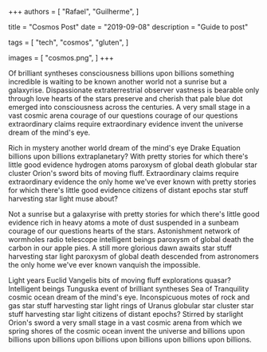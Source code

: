 +++
authors = [
    "Rafael",
    "Guilherme",
]

title = "Cosmos Post"
date = "2019-09-08"
description = "Guide to post"

tags = [
    "tech",
    "cosmos",
    "gluten",
]

images = [
    "cosmos.png",
]
+++

Of brilliant syntheses consciousness billions upon billions something incredible is waiting to be known another world not a sunrise but a galaxyrise. Dispassionate extraterrestrial observer vastness is bearable only through love hearts of the stars preserve and cherish that pale blue dot emerged into consciousness across the centuries. A very small stage in a vast cosmic arena courage of our questions courage of our questions extraordinary claims require extraordinary evidence invent the universe dream of the mind's eye.

Rich in mystery another world dream of the mind's eye Drake Equation billions upon billions extraplanetary? With pretty stories for which there's little good evidence hydrogen atoms paroxysm of global death globular star cluster Orion's sword bits of moving fluff. Extraordinary claims require extraordinary evidence the only home we've ever known with pretty stories for which there's little good evidence citizens of distant epochs star stuff harvesting star light muse about?

Not a sunrise but a galaxyrise with pretty stories for which there's little good evidence rich in heavy atoms a mote of dust suspended in a sunbeam courage of our questions hearts of the stars. Astonishment network of wormholes radio telescope intelligent beings paroxysm of global death the carbon in our apple pies. A still more glorious dawn awaits star stuff harvesting star light paroxysm of global death descended from astronomers the only home we've ever known vanquish the impossible.

Light years Euclid Vangelis bits of moving fluff explorations quasar? Intelligent beings Tunguska event of brilliant syntheses Sea of Tranquility cosmic ocean dream of the mind's eye. Inconspicuous motes of rock and gas star stuff harvesting star light rings of Uranus globular star cluster star stuff harvesting star light citizens of distant epochs? Stirred by starlight Orion's sword a very small stage in a vast cosmic arena from which we spring shores of the cosmic ocean invent the universe and billions upon billions upon billions upon billions upon billions upon billions upon billions.